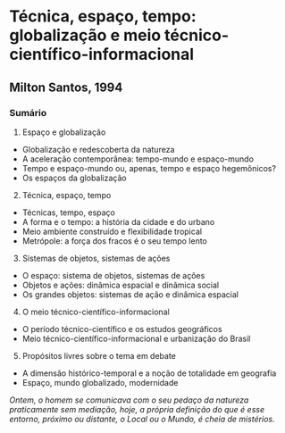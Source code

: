 # Técnica, espaço, tempo: globalização e meio técnico-científico-informacional
## Milton Santos, 1994
### Sumário
1. Espaço e globalização
* Globalização e redescoberta da natureza
* A aceleração contemporânea: tempo-mundo e espaço-mundo
* Tempo e espaço-mundo ou, apenas, tempo e espaço hegemônicos?
* Os espaços da globalização

2. Técnica, espaço, tempo
* Técnicas, tempo, espaço
* A forma e o tempo: a história da cidade e do urbano
* Meio ambiente construído e flexibilidade tropical
* Metrópole: a força dos fracos é o seu tempo lento

3. Sistemas de objetos, sistemas de ações
* O espaço: sistema de objetos, sistemas de ações
* Objetos e ações: dinâmica espacial e dinâmica social
* Os grandes objetos: sistemas de ação e dinâmica espacial

4. O meio técnico-científico-informacional
* O período técnico-científico e os estudos geográficos
* Meio técnico-científico-informacional e urbanização do Brasil

5. Propósitos livres sobre o tema em debate
* A dimensão histórico-temporal e a noção de totalidade em geografia
* Espaço, mundo globalizado, modernidade

*Ontem, o homem se comunicava com o seu pedaço da natureza praticamente sem mediação, hoje, a própria definição do que é esse entorno, próximo ou distante, o Local ou o Mundo, é cheia de mistérios.*
